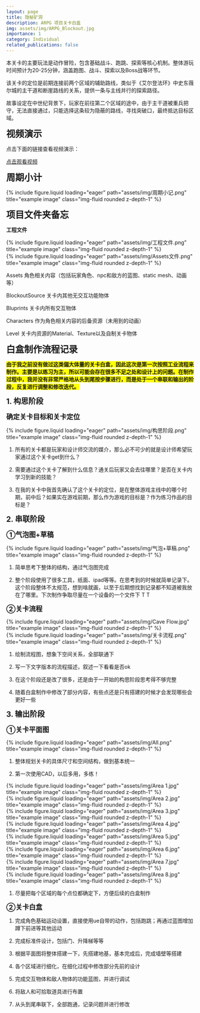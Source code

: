 ```yaml
---
layout: page
title: 隐秘矿洞
description: ARPG 项目关卡白盒
img: assets/img/ARPG_Blockout.jpg
importance: 1
category: Individual
related_publications: false
---
```


本关卡的主要玩法是动作冒险，包含基础战斗、跑跳、探索等核心机制。整体游玩时间预计为20-25分钟，涵盖跑图、战斗、探索以及Boss战等环节。

该关卡的定位是前期连接前两个区域的辅助路线，类似于《艾尔登法环》中史东薇尔城的主干道和断崖路线的关系，提供一条与主线并行的探索路径。

故事设定在中世纪背景下，玩家在前往第二个区域的途中，由于主干道被重兵把守，无法直接通过，只能选择这条较为隐蔽的路线，寻找突破口，最终抵达目标区域。

<!-- 添加视频链接 -->
<strong style="font-size: 24px;">视频演示</strong>
<p>点击下面的链接查看视频演示：</p>
<a href="https://www.bilibili.com/video/BV1tw9iYdEor/" target="_blank" class="btn btn-primary">点击观看视频</a>

<strong style="font-size: 24px;">周期小计</strong>

<div class="row">
    <div class="col-sm mt-3 mt-md-0">
        {% include figure.liquid loading="eager" path="assets/img/周期小记.png" title="example image" class="img-fluid rounded z-depth-1" %}
    </div>
</div>

<strong style="font-size: 24px;">项目文件夹备忘 </strong>

<strong>工程文件 </strong>

<div class="row">
    <div class="col-sm mt-3 mt-md-0">
        {% include figure.liquid loading="eager" path="assets/img/工程文件.png" title="example image" class="img-fluid rounded z-depth-1" %}
    </div>
    <div class="col-sm mt-3 mt-md-0">
        {% include figure.liquid loading="eager" path="assets/img/Assets文件.png" title="example image" class="img-fluid rounded z-depth-1" %}
    </div>
</div>

Assets 角色相关内容（包括玩家角色、npc和敌方的蓝图、static mesh、动画等）

BlockoutSource 关卡内其他无交互功能物体

Bluprints 关卡内所有交互物体

Characters 作为角色相关内容的后备资源（未用到的动画）

Level 关卡内资源的Material、Texture以及自制关卡物体

<strong style="font-size: 24px;">白盒制作流程记录</strong>

<strong style="background-color: yellow;">由于我之前没有做过这类偏大体量的关卡白盒，因此这次是第一次按照工业流程来制作。主要是以练习为主，所以可能会存在很多不足之处和设计上的问题。在制作过程中，我并没有非常严格地从头到尾按步骤进行，而是处于一个串联和输出的阶段，反复进行调整和修改迭代。</strong>

<strong style="font-size: 20px;">1. 构思阶段</strong>

<strong style="font-size: 18px;">确定关卡目标和关卡定位</strong>

<div class="row">
    <div class="col-sm mt-3 mt-md-0">
        {% include figure.liquid loading="eager" path="assets/img/构思阶段.png" title="example image" class="img-fluid rounded z-depth-1" %}
    </div>
</div>

1. 所有的关卡都是玩家和设计师交流的媒介，那么必不可少的就是设计师希望玩家通过这个关卡get到什么？

2. 需要通过这个关卡了解到什么信息？通关后玩家又会去往哪里？是否在关卡内学习到新的技能？

3. 在我的关卡中我首先确认了这个关卡的定位，是在整体游戏主线中的哪个时期，前中后？如果实在游戏前期，那么作为游戏的目标是？作为练习作品的目标是？

<strong style="font-size: 20px;">2. 串联阶段</strong>

<strong style="font-size: 18px;">①气泡图+草稿</strong>

<div class="row">
    <div class="col-sm mt-3 mt-md-0">
        {% include figure.liquid loading="eager" path="assets/img/气泡+草稿.png" title="example image" class="img-fluid rounded z-depth-1" %}
    </div>
</div>

1. 简单思考下整体的结构，通过气泡图完成

2. 整个阶段使用了很多工具，纸面、ipad等等。在思考到的时候就简单记录下。这个阶段整体不太规范，想到啥就画，以至于后期想找到记录都不知道被我放在了哪里。下次制作争取尽量在一个设备的一个文件下 T T

<strong style="font-size: 18px;">②关卡流程</strong>

<div class="row">
    <div class="col-sm mt-3 mt-md-0">
        {% include figure.liquid loading="eager" path="assets/img/Cave Flow.jpg" title="example image" class="img-fluid rounded z-depth-1" %}
    </div>
    <div class="col-sm mt-3 mt-md-0">
        {% include figure.liquid loading="eager" path="assets/img/关卡流程.png" title="example image" class="img-fluid rounded z-depth-1" %}
    </div>
</div>

1. 绘制流程图，想象下空间关系，全部联通下

2. 写一下文字版本的流程描述，叙述一下看看是否ok

3. 在这个阶段还是改了很多，还是由于一开始的构思阶段思考得不够完整

4. 随着白盒制作中修改了部分内容，有些点还是只有搭建的时候才会发现哪些会更好一些

<strong style="font-size: 20px;">3. 输出阶段</strong>

<strong style="font-size: 18px;">①关卡平面图</strong>

<div class="row">
    <div class="col-sm mt-3 mt-md-0">
        {% include figure.liquid loading="eager" path="assets/img/All.png" title="example image" class="img-fluid rounded z-depth-1" %}
    </div>
</div>

1. 整体规划关卡的具体尺寸和空间结构，做到基本统一

2. 第一次使用CAD，以后多用，多练！

<div class="row">
    <div class="col-sm mt-3 mt-md-0">
        {% include figure.liquid loading="eager" path="assets/img/Area 1.jpg" title="example image" class="img-fluid rounded z-depth-1" %}
    </div>
    <div class="col-sm mt-3 mt-md-0">
        {% include figure.liquid loading="eager" path="assets/img/Area 2.jpg" title="example image" class="img-fluid rounded z-depth-1" %}
    </div>
</div>

<div class="row">
    <div class="col-sm mt-3 mt-md-0">
        {% include figure.liquid loading="eager" path="assets/img/Area 3.jpg" title="example image" class="img-fluid rounded z-depth-1" %}
    </div>
    <div class="col-sm mt-3 mt-md-0">
        {% include figure.liquid loading="eager" path="assets/img/Area 4.jpg" title="example image" class="img-fluid rounded z-depth-1" %}
    </div>
</div>

<div class="row">
    <div class="col-sm mt-3 mt-md-0">
        {% include figure.liquid loading="eager" path="assets/img/Area 5.jpg" title="example image" class="img-fluid rounded z-depth-1" %}
    </div>
    <div class="col-sm mt-3 mt-md-0">
        {% include figure.liquid loading="eager" path="assets/img/Area 6.jpg" title="example image" class="img-fluid rounded z-depth-1" %}
    </div>
</div>

<div class="row">
    <div class="col-sm mt-3 mt-md-0">
        {% include figure.liquid loading="eager" path="assets/img/Area 7.jpg" title="example image" class="img-fluid rounded z-depth-1" %}
    </div>
    <div class="col-sm mt-3 mt-md-0">
        {% include figure.liquid loading="eager" path="assets/img/Area 8.jpg" title="example image" class="img-fluid rounded z-depth-1" %}
    </div>
</div>

1. 尽量把每个区域的每个点位都确定下，方便后续的白盒制作

<strong style="font-size: 18px;">②关卡白盒</strong>

1. 完成角色基础运动设置，直接使用ue自带的动作，包括跑跳；再通过蓝图增加蹲下前进等其他运动

2. 完成标准件设计，包括门、升降梯等等

3. 根据平面图将整体搭建一下，先搭建地基，基本完成后，完成墙壁等搭建

4. 各个区域进行细化，在细化过程中修改部分先前的设计

5. 完成交互物体和敌人物体的功能蓝图，并进行调试

6.  将敌人和可拾取道具进行布置

7. 从头到尾串联下，全部跑通，记录问题并进行修改 

